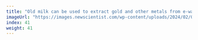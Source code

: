 ```yaml
---
title: "Old milk can be used to extract gold and other metals from e-waste"
imageUrl: "https://images.newscientist.com/wp-content/uploads/2024/02/07180717/SEI_188863733.jpg?width=600"
index: 41
weight: 41
---
```

